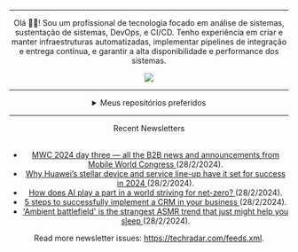 <div align="center">
<hr>
<p>Olá 👋🏾! Sou um profissional de tecnologia focado em análise de sistemas, sustentação de sistemas, DevOps, e CI/CD. Tenho experiência em criar e manter infraestruturas automatizadas, implementar pipelines de integração e entrega contínua, e garantir a alta disponibilidade e performance dos sistemas.</p>
  <img src="https://media.giphy.com/media/yAGIvCiwPJn5C/giphy.gif">
<hr>
  <details>
  <summary>Meus repositórios preferidos</summary>
  <br />
  Alguns dos meus melhores repositórios:
  <br />
<br />
  <ul><li><a href=https://github.com/RxJSVini/aluratube target="_blank" rel="noopener noreferrer">RxJSVini/aluratube</a> (<b>0</b> ✨ and <b>0</b> 🍴): Aluratube - Desenvolvido durante a imersão React da Alura no final de 2022</li>
<li>More coming soon :).</li>
</ul>
  </details>
  <hr/>
    <summary>Recent Newsletters</summary>
  <br />
  <ul>
    <li><a href=https://www.techradar.com/news/live/mwc-2024-all-the-top-b2b-news-from-this-years-mobile-world-congress target="_blank" rel="noopener noreferrer"> MWC 2024 day three — all the B2B news and announcements from Mobile World Congress </a> (28/2/2024).</li><li><a href=https://www.techradar.com/phones/why-huaweis-stellar-device-and-service-line-up-have-it-set-for-success-in-2024 target="_blank" rel="noopener noreferrer"> Why Huawei’s stellar device and service line-up have it set for success in 2024 </a> (28/2/2024).</li><li><a href=https://www.techradar.com/pro/how-does-ai-play-a-part-in-a-world-striving-for-net-zero target="_blank" rel="noopener noreferrer"> How does AI play a part in a world striving for net-zero? </a> (28/2/2024).</li><li><a href=https://www.techradar.com/pro/5-steps-to-successfully-implement-a-crm-in-your-business target="_blank" rel="noopener noreferrer"> 5 steps to successfully implement a CRM in your business </a> (28/2/2024).</li><li><a href=https://www.techradar.com/health-fitness/mattresses/ambient-battlefield-is-the-strangest-asmr-trend-that-just-might-help-you-sleep target="_blank" rel="noopener noreferrer"> 'Ambient battlefield' is the strangest ASMR trend that just might help you sleep </a> (28/2/2024).</li>
  </ul>
<p>Read more newsletter issues: <a href="https://techradar.com/feeds.xml">https://techradar.com/feeds.xml</a>.</p>
  </details>
